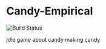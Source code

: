 # Candy-Empirical
![Build Status](https://travis-ci.org/Sdonai/Candy-Empirical.svg?branch=master)

Idle game about candy making candy
